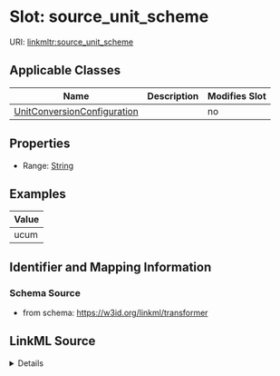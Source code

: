 

# Slot: source_unit_scheme

URI: [linkmltr:source_unit_scheme](https://w3id.org/linkml/transformer/source_unit_scheme)



<!-- no inheritance hierarchy -->





## Applicable Classes

| Name | Description | Modifies Slot |
| --- | --- | --- |
| [UnitConversionConfiguration](UnitConversionConfiguration.md) |  |  no  |







## Properties

* Range: [String](String.md)






## Examples

| Value |
| --- |
| ucum |

## Identifier and Mapping Information







### Schema Source


* from schema: https://w3id.org/linkml/transformer




## LinkML Source

<details>
```yaml
name: source_unit_scheme
examples:
- value: ucum
from_schema: https://w3id.org/linkml/transformer
rank: 1000
alias: source_unit_scheme
owner: UnitConversionConfiguration
domain_of:
- UnitConversionConfiguration
range: string

```
</details>